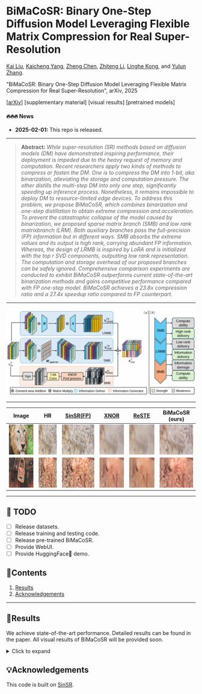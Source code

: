 # BiMaCoSR: Binary One-Step Diffusion Model Leveraging Flexible Matrix Compression for Real Super-Resolution

[Kai Liu](https://kai-liu001.github.io/), [Kaicheng Yang](https://racoonykc.github.io/), [Zheng Chen](https://zhengchen1999.github.io/), [Zhiteng Li](https://zhitengli.github.io/), [Linghe Kong](https://www.cs.sjtu.edu.cn/~linghe.kong/), and [Yulun Zhang](http://yulunzhang.com/).

"BiMaCoSR: Binary One-Step Diffusion Model Leveraging Flexible Matrix Compression for Real Super-Resolution", arXiv, 2025

[[arXiv]()] [supplementary material] [visual results] [pretrained models]

#### 🔥🔥🔥 News

- **2025-02-01:** This repo is released.

---

> **Abstract:** *While super-resolution (SR) methods based on diffusion models (DM) have demonstrated inspiring performance, their deployment is impeded due to the heavy request of memory and computation. Recent researchers apply two kinds of methods to compress or fasten the DM. One is to compress the DM into 1-bit, aka binarization, alleviating the storage and computation pressure. The other distills the multi-step DM into only one step, significantly speeding up inference process. Nonetheless, it remains impossible to deploy DM to resource-limited edge devices. To address this problem, we propose BiMaCoSR, which combines binarization and one-step distillation to obtain extreme compression and acceleration. To prevent the catastrophic collapse of the model caused by binarization, we proposed sparse matrix branch (SMB) and low rank matrixbranch (LRM). Both auxiliary branches pass the full-precision (FP) information but in different ways. SMB absorbs the extreme values and its output is high rank, carrying abundant FP information. Whereas, the design of LRMB is inspired by LoRA and is initialized with the top r SVD components, outputting low rank representation. The computation and storage overhead of our proposed branches can be safely ignored. Comprehensive comparison experiments are conducted to exhibit BiMaCoSR outperforms current state-of-the-art binarization methods and gains competitive performance compared with FP one-step model. BiMaCoSR achieves a 23.8x compression ratio and a 27.4x speedup ratio compared to FP counterpart.* 

---

![](figs/overview.png)

---

| Image | HR | [SinSR(FP)](https://github.com/wyf0912/SinSR) | [XNOR](https://arxiv.org/abs/1603.05279) |  [ReSTE](https://github.com/DravenALG/ReSTE)  | BiMaCoSR (ours) |
| :--: | :--: | :--: | :--: | :--: | :--: |
| <img src="figs/visual/0809_HR_with_box.png" height=80> | <img src="figs/visual/0809_HR.png" height=80> | <img src="figs/visual/0809_sinsr.png" height=80> | <img src="figs/visual/0809_XNOR.png" height=80> | <img src="figs/visual/0809_ReSTE.png" height=80> | <img src="figs/visual/0809_ours.png" height=80> |
| <img src="figs/visual/0885_HR_with_box.png" height=80> | <img src="figs/visual/0885_HR.png" height=80> | <img src="figs/visual/0885_sinsr.png" height=80> | <img src="figs/visual/0885_XNOR.png" height=80> | <img src="figs/visual/0885_ReSTE.png" height=80> | <img src="figs/visual/0885_ours.png" height=80> |

---

## 🔖 TODO

- [ ] Release datasets.
- [ ] Release training and testing code.
- [ ] Release pre-trained BiMaCoSR.
- [ ] Provide WebUI.
- [ ] Provide HuggingFace🤗 demo.

## 🔗Contents

1. [Results](#Results)
1. [Acknowledgements](#Acknowledgements)
<!-- 1. [Datasets](#Datasets)
1. [Models](#Models)
2. [Training](#Training)
3. [Testing](#Testing) -->

<!-- 6. [Citation](#Citation) -->


---

<!-- ## 📦Datasets

The datasets will be provided soon.

## Models

The pre-trained model will be provided soon.

## Training

The training code will be provided soon.

## Testing

The testing code will be provided soon. -->

## 🔎Results

We achieve state-of-the-art performance. Detailed results can be found in the paper. All visual results of BiMaCoSR will be provided soon.

<details>
<summary>Click to expand</summary>

- results in Table 1 of the main paper

<p align="center">
  <img width="900" src="figs/results.png">
</p>


- visual comparison (x4) in the main paper

<p align="center">
  <img width="900" src="figs/visual1.png">
</p>


- visual comparison (x4) in the supplementary material

<p align="center">
  <img width="900" src="figs/visual2.png">
  <img width="900" src="figs/visual3.png">
</p>
</details>

## 💡Acknowledgements

This code is built on [SinSR](https://github.com/wyf0912/SinSR).